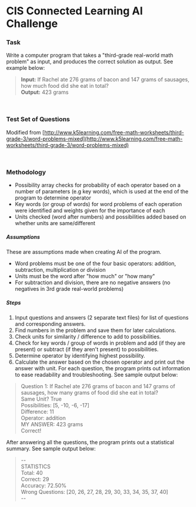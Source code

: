 # CIS Connected Learning AI Challenge

### Task
Write a computer program that takes a "third-grade real-world math problem" as input, and produces the correct solution
as output. See example below:

> **Input:** If Rachel ate 276 grams of bacon and 147 grams of sausages, how much food did she eat in total?<br/>
> **Output:** 423 grams

<br/>

### Test Set of Questions
Modified from [http://www.k5learning.com/free-math-worksheets/third-grade-3/word-problems-mixed](http://www.k5learning.com/free-math-worksheets/third-grade-3/word-problems-mixed)

<br/>

### Methodology
- Possibility array checks for probability of each operator based on a number of parameters (e.g key words), which is
used at the end of the program to determine operator
- Key words (or group of words) for word problems of each operation were identified and weights given for the
importance of each
- Units checked (word after numbers) and possibilities added based on whether units are same/different

##### Assumptions
These are assumptions made when creating AI of the program.
- Word problems must be one of the four basic operators: addition, subtraction, multiplication or division
- Units must be the word after "how much" or "how many"
- For subtraction and division, there are no negative answers (no negatives in 3rd grade real-world problems)

##### Steps
1. Input questions and answers (2 separate text files) for list of questions and corresponding answers.
2. Find numbers in the problem and save them for later calculations.
3. Check units for similarity / difference to add to possibilities.
4. Check for key words / group of words in problem and add (if they are present) or subtract (if they aren't present) to
possibilities.
5. Determine operator by identifying highest possibility.
6. Calculate the answer based on the chosen operator and print out the answer with unit.
For each question, the program prints out information to ease readability and troubleshooting. See sample output below:

> Question 1: If Rachel ate 276 grams of bacon and 147 grams of sausages, how many grams of food did she eat in total?<br/>
> Same Unit? True<br/>
> Possibilities: [5, -10, -6, -17]<br/>
> Difference: 11<br/>
> Operator: addition<br/>
> MY ANSWER: 423 grams<br/>
> Correct!<br/>

After answering all the questions, the program prints out a statistical summary. See sample output below: 

> &#45;&#45;<br/>
> STATISTICS<br/>
> Total: 40<br/>
> Correct: 29<br/>
> Accuracy: 72.50%<br/>
> Wrong Questions: [20, 26, 27, 28, 29, 30, 33, 34, 35, 37, 40]<br/>
> &#45;&#45;
